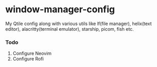 # window-manager-config
My Qtile config along with various utils like lf(file manager), helix(text editor), alacritty(terminal emulator), starship, picom, fish etc.

### Todo
1. Configure Neovim
2. Configure Rofi
